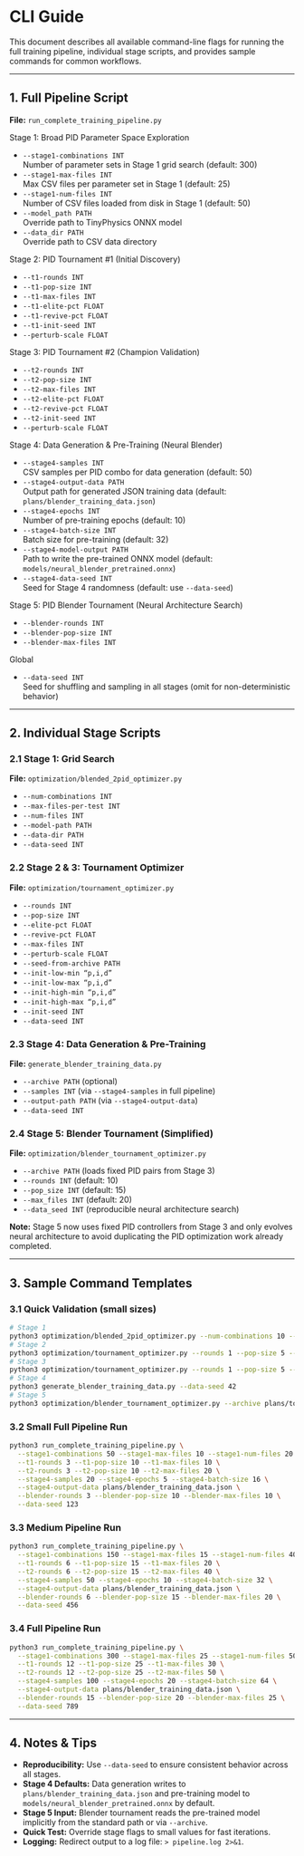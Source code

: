 # CLI Guide

This document describes all available command-line flags for running the full training pipeline, individual stage scripts, and provides sample commands for common workflows.

---

## 1. Full Pipeline Script

**File:** `run_complete_training_pipeline.py`

Stage 1: Broad PID Parameter Space Exploration
- `--stage1-combinations INT`  
  Number of parameter sets in Stage 1 grid search (default: 300)  
- `--stage1-max-files INT`  
  Max CSV files per parameter set in Stage 1 (default: 25)  
- `--stage1-num-files INT`  
  Number of CSV files loaded from disk in Stage 1 (default: 50)  
- `--model_path PATH`  
  Override path to TinyPhysics ONNX model  
- `--data_dir PATH`  
  Override path to CSV data directory  

Stage 2: PID Tournament #1 (Initial Discovery)
- `--t1-rounds INT`  
- `--t1-pop-size INT`  
- `--t1-max-files INT`  
- `--t1-elite-pct FLOAT`  
- `--t1-revive-pct FLOAT`  
- `--t1-init-seed INT`  
- `--perturb-scale FLOAT`  

Stage 3: PID Tournament #2 (Champion Validation)
- `--t2-rounds INT`  
- `--t2-pop-size INT`  
- `--t2-max-files INT`  
- `--t2-elite-pct FLOAT`  
- `--t2-revive-pct FLOAT`  
- `--t2-init-seed INT`  
- `--perturb-scale FLOAT`  

Stage 4: Data Generation & Pre-Training (Neural Blender)
- `--stage4-samples INT`  
  CSV samples per PID combo for data generation (default: 50)  
- `--stage4-output-data PATH`  
  Output path for generated JSON training data (default: `plans/blender_training_data.json`)  
- `--stage4-epochs INT`  
  Number of pre-training epochs (default: 10)  
- `--stage4-batch-size INT`  
  Batch size for pre-training (default: 32)  
- `--stage4-model-output PATH`  
  Path to write the pre-trained ONNX model (default: `models/neural_blender_pretrained.onnx`)  
- `--stage4-data-seed INT`  
  Seed for Stage 4 randomness (default: use `--data-seed`)  

Stage 5: PID Blender Tournament (Neural Architecture Search)
- `--blender-rounds INT`  
- `--blender-pop-size INT`  
- `--blender-max-files INT`  

Global
- `--data-seed INT`  
  Seed for shuffling and sampling in all stages (omit for non-deterministic behavior)  

---

## 2. Individual Stage Scripts

### 2.1 Stage 1: Grid Search  
**File:** `optimization/blended_2pid_optimizer.py`  
- `--num-combinations INT`  
- `--max-files-per-test INT`  
- `--num-files INT`  
- `--model-path PATH`  
- `--data-dir PATH`  
- `--data-seed INT`  

### 2.2 Stage 2 & 3: Tournament Optimizer  
**File:** `optimization/tournament_optimizer.py`  
- `--rounds INT`  
- `--pop-size INT`  
- `--elite-pct FLOAT`  
- `--revive-pct FLOAT`  
- `--max-files INT`  
- `--perturb-scale FLOAT`  
- `--seed-from-archive PATH`  
- `--init-low-min “p,i,d”`  
- `--init-low-max “p,i,d”`  
- `--init-high-min “p,i,d”`  
- `--init-high-max “p,i,d”`  
- `--init-seed INT`  
- `--data-seed INT`  

### 2.3 Stage 4: Data Generation & Pre-Training  
**File:** `generate_blender_training_data.py`  
- `--archive PATH` (optional)  
- `--samples INT` (via `--stage4-samples` in full pipeline)  
- `--output-path PATH` (via `--stage4-output-data`)  
- `--data-seed INT`  

### 2.4 Stage 5: Blender Tournament (Simplified)  
**File:** `optimization/blender_tournament_optimizer.py`  
- `--archive PATH` (loads fixed PID pairs from Stage 3)  
- `--rounds INT` (default: 10)  
- `--pop_size INT` (default: 15)  
- `--max_files INT` (default: 20)  
- `--data_seed INT` (reproducible neural architecture search)  

**Note:** Stage 5 now uses fixed PID controllers from Stage 3 and only evolves neural architecture to avoid duplicating the PID optimization work already completed.

---

## 3. Sample Command Templates

### 3.1 Quick Validation (small sizes)
```bash
# Stage 1
python3 optimization/blended_2pid_optimizer.py --num-combinations 10 --max-files-per-test 5 --num-files 5 --data-seed 42
# Stage 2
python3 optimization/tournament_optimizer.py --rounds 1 --pop-size 5 --max-files 5 --seed-from-archive blended_2pid_comprehensive_results.json --data-seed 42
# Stage 3
python3 optimization/tournament_optimizer.py --rounds 1 --pop-size 5 --max-files 5 --seed-from-archive plans/tournament_archive.json --data-seed 42
# Stage 4
python3 generate_blender_training_data.py --data-seed 42
# Stage 5
python3 optimization/blender_tournament_optimizer.py --archive plans/tournament_archive.json --rounds 1 --pop-size 5 --max-files 5 --data-seed 42
```

### 3.2 Small Full Pipeline Run
```bash
python3 run_complete_training_pipeline.py \
  --stage1-combinations 50 --stage1-max-files 10 --stage1-num-files 20 \
  --t1-rounds 3 --t1-pop-size 10 --t1-max-files 10 \
  --t2-rounds 3 --t2-pop-size 10 --t2-max-files 20 \
  --stage4-samples 20 --stage4-epochs 5 --stage4-batch-size 16 \
  --stage4-output-data plans/blender_training_data.json \
  --blender-rounds 3 --blender-pop-size 10 --blender-max-files 10 \
  --data-seed 123
```

### 3.3 Medium Pipeline Run
```bash
python3 run_complete_training_pipeline.py \
  --stage1-combinations 150 --stage1-max-files 15 --stage1-num-files 40 \
  --t1-rounds 6 --t1-pop-size 15 --t1-max-files 20 \
  --t2-rounds 6 --t2-pop-size 15 --t2-max-files 40 \
  --stage4-samples 50 --stage4-epochs 10 --stage4-batch-size 32 \
  --stage4-output-data plans/blender_training_data.json \
  --blender-rounds 6 --blender-pop-size 15 --blender-max-files 20 \
  --data-seed 456
```

### 3.4 Full Pipeline Run
```bash
python3 run_complete_training_pipeline.py \
  --stage1-combinations 300 --stage1-max-files 25 --stage1-num-files 50 \
  --t1-rounds 12 --t1-pop-size 25 --t1-max-files 30 \
  --t2-rounds 12 --t2-pop-size 25 --t2-max-files 50 \
  --stage4-samples 100 --stage4-epochs 20 --stage4-batch-size 64 \
  --stage4-output-data plans/blender_training_data.json \
  --blender-rounds 15 --blender-pop-size 20 --blender-max-files 25 \
  --data-seed 789
```

---

## 4. Notes & Tips

- **Reproducibility:** Use `--data-seed` to ensure consistent behavior across all stages.  
- **Stage 4 Defaults:** Data generation writes to `plans/blender_training_data.json` and pre-training model to `models/neural_blender_pretrained.onnx` by default.  
- **Stage 5 Input:** Blender tournament reads the pre-trained model implicitly from the standard path or via `--archive`.  
- **Quick Test:** Override stage flags to small values for fast iterations.  
- **Logging:** Redirect output to a log file: `> pipeline.log 2>&1`.
